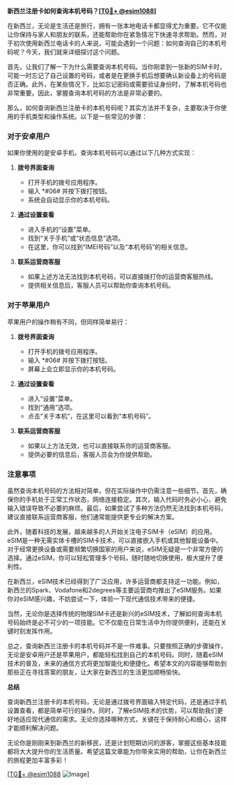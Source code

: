 **新西兰注册卡如何查询本机号码？[[TG💪+ @esim1088](https://t.me/s/esim1088)]**

在新西兰，无论是生活还是旅行，拥有一张本地电话卡都显得尤为重要。它不仅能让你保持与家人和朋友的联系，还能帮助你在紧急情况下快速寻求帮助。然而，对于初次使用新西兰电话卡的人来说，可能会遇到一个问题：如何查询自己的本机号码呢？今天，我们就来详细探讨这个问题。

首先，让我们了解一下为什么需要查询本机号码。当你刚拿到一张新的SIM卡时，可能一时忘记了自己设置的号码，或者是在更换手机后想要确认新设备上的号码是否正确。此外，在某些情况下，比如忘记密码或需要验证身份时，了解本机号码也非常重要。因此，掌握查询本机号码的方法是非常必要的。

那么，如何查询新西兰注册卡的本机号码呢？其实方法并不复杂，主要取决于你使用的手机类型和操作系统。以下是一些常见的步骤：

### 对于安卓用户

如果你使用的是安卓手机，查询本机号码可以通过以下几种方式实现：

1. **拨号界面查询**
   - 打开手机的拨号应用程序。
   - 输入 *#06# 并按下拨打按钮。
   - 系统会自动显示你的本机号码。

2. **通过设置查看**
   - 进入手机的“设置”菜单。
   - 找到“关于手机”或“状态信息”选项。
   - 在这里，你可以找到“IMEI号码”以及“本机号码”的相关信息。

3. **联系运营商客服**
   - 如果上述方法无法找到本机号码，可以直接拨打你的运营商客服热线。
   - 提供相关信息后，客服人员可以帮助你查询本机号码。

### 对于苹果用户

苹果用户的操作稍有不同，但同样简单易行：

1. **拨号界面查询**
   - 打开手机的拨号应用程序。
   - 输入 *#06# 并按下拨打按钮。
   - 屏幕上会立即显示你的本机号码。

2. **通过设置查看**
   - 进入“设置”菜单。
   - 找到“通用”选项。
   - 点击“关于本机”，在这里可以看到“本机号码”。

3. **联系运营商客服**
   - 如果以上方法无效，也可以直接联系你的运营商客服。
   - 提供必要的信息后，客服人员会为你提供帮助。

### 注意事项

虽然查询本机号码的方法相对简单，但在实际操作中仍需注意一些细节。首先，确保你的手机处于正常工作状态，网络连接稳定。其次，输入代码时务必小心，避免输入错误导致不必要的麻烦。最后，如果尝试了多种方法仍然无法找到本机号码，建议直接联系运营商客服，他们通常能提供更专业的解决方案。

此外，随着科技的发展，越来越多的人开始关注电子SIM卡（eSIM）的应用。eSIM是一种无需实体卡槽的SIM卡技术，可以直接嵌入手机或其他智能设备中。对于经常更换设备或需要频繁切换国家的用户来说，eSIM无疑是一个非常方便的选择。通过eSIM，你可以轻松管理多个号码，随时随地切换使用，极大提升了便利性。

在新西兰，eSIM技术已经得到了广泛应用，许多运营商都支持这一功能。例如，新西兰的Spark、Vodafone和2degrees等主要运营商均推出了eSIM服务。如果你对eSIM感兴趣，不妨尝试一下，体验一下现代通信技术带来的便捷。

当然，无论你是选择传统的物理SIM卡还是新兴的eSIM技术，了解如何查询本机号码始终是必不可少的一项技能。它不仅能在日常生活中为你提供便利，还能在关键时刻发挥作用。

总之，查询新西兰注册卡的本机号码并不是一件难事。只要按照正确的步骤操作，无论是安卓用户还是苹果用户，都能轻松找到自己的本机号码。同时，随着eSIM技术的普及，未来的通信方式将更加智能化和便捷化。希望本文的内容能够帮助到那些正在寻找答案的朋友，让大家在新西兰的生活更加顺畅愉快。

**总结**

查询新西兰注册卡的本机号码，无论是通过拨号界面输入特定代码，还是通过手机设置查看，都是简单可行的操作。同时，了解eSIM技术的优势，可以帮助我们更好地适应现代通信的需求。无论你选择哪种方式，关键在于保持耐心和细心，这样才能顺利解决问题。

无论你是刚刚来到新西兰的新移民，还是计划短期访问的游客，掌握这些基本技能都将大大提升你的生活质量。希望这篇文章能为你带来实用的帮助，让你在新西兰的旅程更加丰富多彩！

[[TG💪+ @esim1088](https://t.me/s/esim1088) ![Image](https://i.postimg.cc/4NQfJmqS/Snipaste-2025-05-13-00-14-12.png)]